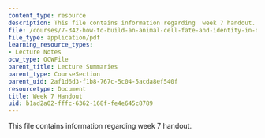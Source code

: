 ```yaml
---
content_type: resource
description: This file contains information regarding  week 7 handout.
file: /courses/7-342-how-to-build-an-animal-cell-fate-and-identity-in-development-and-disease-fall-2017/b1ad2a02fffc6362168ffe4e645c8789_MIT7_342F17_Week_7_handout.pdf
file_type: application/pdf
learning_resource_types:
- Lecture Notes
ocw_type: OCWFile
parent_title: Lecture Summaries
parent_type: CourseSection
parent_uid: 2af1d6d3-f1b8-767c-5c04-5acda8ef540f
resourcetype: Document
title: Week 7 Handout
uid: b1ad2a02-fffc-6362-168f-fe4e645c8789
---
```

This file contains information regarding  week 7 handout.

